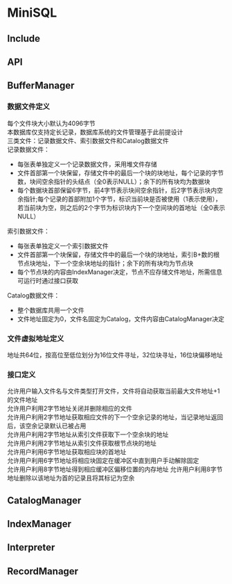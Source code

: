 # MiniSQL
## Include
## API
## BufferManager
### 数据文件定义
每个文件块大小默认为4096字节  
本数据库仅支持定长记录，数据库系统的文件管理基于此前提设计    
三类文件：记录数据文件、索引数据文件和Catalog数据文件  
记录数据文件：  
* 每张表单独定义一个记录数据文件，采用堆文件存储
* 文件首部第一个块保留，存储文件中的最后一个块的块地址，每个记录的字节数，块间空余指针的头结点（全0表示NULL）；余下的所有块均为数据块
* 每个数据块首部保留6字节，前4字节表示块间空余指针，后2字节表示块内空余指针;每个记录的首部附加1个字节，标识当前块是否被使用（1表示使用），若当前块为空，则之后的2个字节为标识块内下一个空间块的首地址（全0表示NULL）

索引数据文件：  
* 每张表单独定义一个索引数据文件  
* 文件首部第一个块保留，存储文件中的最后一个块的块地址，索引B+数的根节点块地址，下一个空余块地址的指针；余下的所有块均为节点块
* 每个节点块的内容由IndexManager决定，节点不应存储文件地址，所需信息可运行时通过接口获取

Catalog数据文件：  
* 整个数据库共用一个文件
* 文件地址固定为0，文件名固定为Catalog，文件内容由CatalogManager决定

### 文件虚拟地址定义
地址共64位，按高位至低位划分为16位文件寻址，32位块寻址，16位块偏移地址  

### 接口定义
允许用户输入文件名与文件类型打开文件，文件将自动获取当前最大文件地址+1的文件地址  
允许用户利用2字节地址关闭并删除相应的文件  
允许用户利用2字节地址获取相应文件的下一个空余记录的地址，当记录地址返回后，该空余记录默认已被占用  
允许用户利用2字节地址从索引文件获取下一个空余块的地址  
允许用户利用2字节地址从索引文件获取根节点块的地址  
允许用户利用6字节地址获取相应块的首地址  
允许用户利用6字节地址将相应块固定在缓冲区中直到用户手动解除固定  
允许用户利用8字节地址得到相应缓冲区偏移位置的内存地址
允许用户利用8字节地址删除以该地址为首的记录且将其标记为空余

## CatalogManager
## IndexManager
## Interpreter
## RecordManager